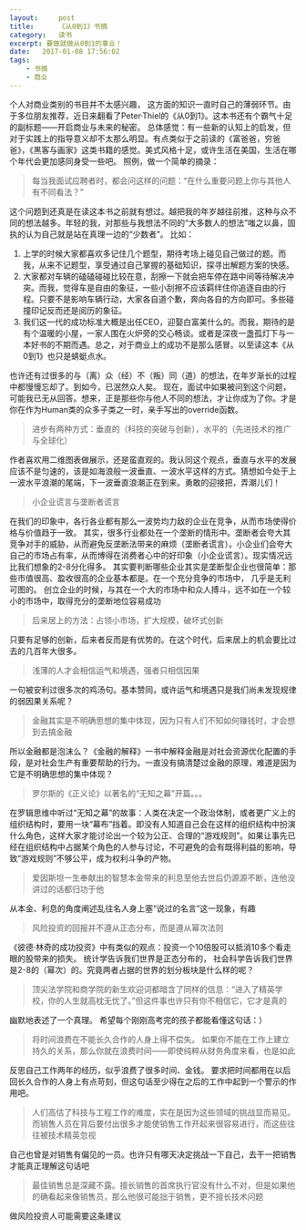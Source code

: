 ```yaml
---
layout:     post
title:      《从0到1》书摘
category:   读书
excerpt: 要做就做从0到1的事业！
date:   2017-01-08 17:56:02
tags:
    - 书摘
    - 商业
---
```


个人对商业类别的书目并不太感兴趣， 这方面的知识一直时自己的薄弱环节。由于多位朋友推荐，近日来翻看了Peter·Thiel的《从0到1》。这本书还有个霸气十足的副标题——开启商业与未来的秘密。
总体感觉：有一些新的认知上的启发，但对于实践上的指导意义却不太那么明显。有点类似于之前读的《富爸爸，穷爸爸》，《黑客与画家》这类书籍的感觉。美式风格十足，或许生活在美国，生活在哪个年代会更加感同身受一些吧。
照例，做一个简单的摘录：

> 每当我面试应聘者时，都会问这样的问题：“在什么重要问题上你与其他人有不同看法？”

这个问题到还真是在读这本书之前就有想过。越把我的年岁越往前推，这种与众不同的想法越多。年轻的我，对那些与我想法不同的“大多数人的想法”嗤之以鼻，固执的认为自己就是站在真理一边的“少数者”。
比如：

 1. 上学的时候大家都喜欢多记住几个题型，期待考场上碰见自己做过的题。而我，从来不记题型，享受通过自己掌握的基础知识，探寻出解题方案的快感。
 2. 大家都对车辆的磕磕碰碰比较在意，刮擦一下就会把车停在路中间等待解决冲突。而我，觉得车是自由的象征，一些小刮擦不应该羁绊住你追逐自由的行程。只要不是影响车辆行动，大家各自道个歉，奔向各自的方向即可。多些碰撞印记反而还是阅历的象征。
 3. 我们这一代的成功标准大概是出任CEO，迎娶白富美什么的。而我，期待的是有个温暖的小屋，一家人围在火炉旁的交心畅谈。或者是深夜一盏孤灯下与一本好书的不期而遇。总之，对于商业上的成功不是那么感冒。以至读这本《从0到1》也只是蜻蜓点水。

也许还有过很多的与（离）众（经）不（叛）同（道）的想法，在年岁渐长的过程中都慢慢忘却了。到如今，已泯然众人矣。 现在，面试中如果被问到这个问题，可能我已无从回答。想来，正是那些你与他人不同的想法，才让你成为了你。才是你在作为Human类的众多子类之一时，亲手写出的override函数。

> 进步有两种方式：垂直的（科技的突破与创新），水平的（先进技术的推广与全球化）

作者喜欢用二维图表做展示，还是蛮直观的。我认同这个观点，垂直与水平的发展应该不是匀速的，该是如海浪般一波垂直、一波水平这样的方式。猜想如今处于上一波水平浪潮的尾端，下一波垂直浪潮正在到来。勇敢的迎接把，弄潮儿们！

>小企业谎言与垄断者谎言

在我们的印象中，各行各业都有那么一波势均力敌的企业在竞争，从而市场使得价格与价值趋于一致。
其实，很多行业都处在一个垄断的情形中。垄断者会夸大其竞争对手的威胁，从而避免反垄断法带来的麻烦（垄断者谎言）。小企业们会夸大自己的市场占有率，从而博得在消费者心中的好印象（小企业谎言）。现实情况远比我们想象的2-8分化得多。
其实要判断哪些企业其实是垄断型企业也很简单：那些市值很高、盈收很高的企业基本都是。在一个充分竞争的市场中， 几乎是无利可图的。
创立企业的时候，与其在一个大的市场中和众人搏斗，远不如在一个较小的市场中，取得充分的垄断地位容易成功

> 后来居上的方法：占领小市场，扩大规模，破坏式创新

只要有足够的创新，后来者反而是有优势的。在这个时代，后来居上的机会要比过去的几百年大很多。

> 浅薄的人才会相信运气和境遇，强者只相信因果

一句被安利过很多次的鸡汤句。基本赞同，或许运气和境遇只是我们尚未发现规律的弱因果关系呢？

> 金融其实是不明确思想的集中体现，因为只有人们不知如何赚钱时，才会想到去搞金融

所以金融都是泡沫么？《金融的解释》一书中解释金融是对社会资源优化配置的手段，是对社会生产有重要帮助的行为。一直没有搞清楚过金融的原理，难道是因为它是不明确思想的集中体现？

> 罗尔斯的《正义论》以著名的“无知之幕”开篇。。。

在罗辑思维中听过“无知之幕”的故事：人类在决定一个政治体制，或者更广义上的组织结构时，要用一块“幕布”挡着。即没有人知道自己会在这样的组织结构中扮演什么角色，这样大家才能讨论出一个较为公正、合理的“游戏规则”。如果让事先已经在组织结构中占据某个角色的人参与讨论，不可避免的会有既得利益的影响，导致“游戏规则”不够公平，成为权利斗争的产物。

> 爱因斯坦一生奉献出的智慧本金带来的利息至他去世后仍源源不断，连他没讲过的话都归功于他

从本金、利息的角度阐述乱往名人身上塞“说过的名言”这一现象，有趣

> 风险投资的回报并不遵从正态分布，而是遵从幂次法则

《彼德·林奇的成功投资》中有类似的观点：投资一个10倍股可以抵消10多个看走眼的股带来的损失。
统计学告诉我们世界是正态分布的， 社会科学告诉我们世界是2-8的（幂次）的。究竟两者占据的世界的划分板块是什么样的呢？

> 顶尖法学院和商学院的新生欢迎词都暗含了同样的信息：“进入了精英学校，你的人生就高枕无忧了。”但这件事也许只有你不相信它，它才是真的

幽默地表述了一个真理。 希望每个刚刚高考完的孩子都能看懂这句话：）

> 将时间浪费在不能长久合作的人身上得不偿失。 如果你不能在工作上建立持久的关系，那么你就在浪费时间——即使纯粹从财务角度来看，也是如此

反思自己工作两年的经历，似乎浪费了很多时间、金钱。 要求把时间都用在以后回长久合作的人身上有点苛刻，但这句话至少得在之后的工作中起到一个警示的作用吧。

> 人们高估了科技与工程工作的难度，实在是因为这些领域的挑战显而易见。而销售人员在背后要付出很多才能使销售工作开起来很容易进行，而这些往往被技术精英忽视

自己也曾是对销售有偏见的一员。也许只有哪天决定挑战一下自己，去干一把销售才能真正理解这句话吧

> 最佳销售总是深藏不露。擅长销售的首席执行官没有什么不对，但是如果他的确看起来像销售员，那么他很可能拙于销售，更不擅长技术问题

做风险投资人可能需要这条建议
